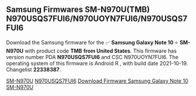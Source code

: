 <h2>Samsung Firmwares SM-N970U(TMB) N970USQS7FUI6/N970UOYN7FUI6/N970USQS7FUI6</h2>
Download the Samsung firmware for the ✅ <strong>Samsung Galaxy Note 10 </strong> ⭐ <strong>SM-N970U</strong> with product code <strong>TMB</strong> <strong> from United States</strong>. This firmware has version number PDA <strong>N970USQS7FUI6</strong> and CSC N970UOYN7FUI6. The operating system of this firmware is Android R , with build date 2021-10-19. Changelist <strong>22338387</strong>.


[SM-N970U](https://samfirm.shop/samsung/model/SM-N970U)
[N970USQS7FUI6](https://samfirm.shop/samsung/pda/N970USQS7FUI6)
[Download Firmware Samsung Galaxy Note 10 SM-N970U](https://samfirm.shop/samsung/firmware/467028)
